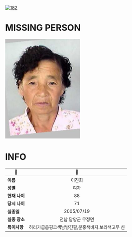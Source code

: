 [![182](https://img.shields.io/badge/%EC%8B%A4%EC%A2%85%EC%8B%A0%EA%B3%A0%EB%8A%94%20%EA%B5%AD%EB%B2%88%EC%97%86%EC%9D%B4-182-blue)](http://safe182.go.kr/index.do)

# MISSING PERSON

<img src="./missing_person.jpg">

# INFO

|🔑|💎|
|--|:--:|
|**이름**|이진희|
|**성별**|여자|
|**현재 나이**|88|
|**당시 나이**|71|
|**실종일**|2005/07/19|
|**실종 장소**|전남 담양군 무정면 |
|**특이사항**|허리가굽읍핑크색남방긴팔,분홍색바지.보라색고무 신|
